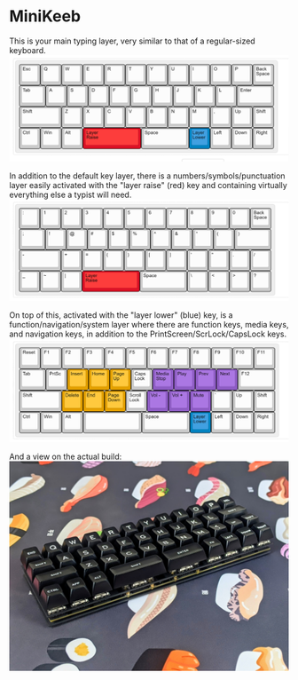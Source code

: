 # MiniKeeb

This is your main typing layer, very similar to that of a regular-sized keyboard.
![layout](https://github.com/KeebCathedral/MiniKeeb/blob/main/main%20layer%20keymap.png)

In addition to the default key layer, there is a numbers/symbols/punctuation layer easily activated with the "layer raise" (red) key and containing virtually everything else a typist will need.
![layout](https://github.com/KeebCathedral/MiniKeeb/blob/main/raise%20layer%20keymap.png)

On top of this, activated with the "layer lower" (blue) key, is a function/navigation/system layer where there are function keys, media keys, and navigation keys, in addition to the PrintScreen/ScrLock/CapsLock keys. 
![layout](https://github.com/KeebCathedral/MiniKeeb/blob/main/lower%20layer%20keymap.png)




And a view on the actual build:
![layout](https://github.com/KeebCathedral/MiniKeeb/blob/main/primary%20keyboard%20photo.jpg)

